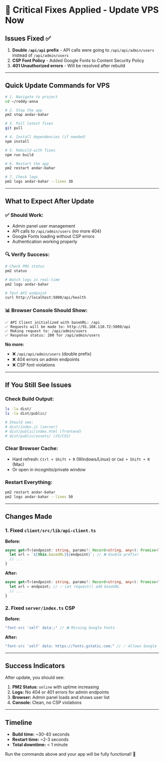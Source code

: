 # 🔧 Critical Fixes Applied - Update VPS Now

## Issues Fixed ✅

1. **Double `/api/api` prefix** - API calls were going to `/api/api/admin/users` instead of `/api/admin/users`
2. **CSP Font Policy** - Added Google Fonts to Content Security Policy
3. **401 Unauthorized errors** - Will be resolved after rebuild

---

## Quick Update Commands for VPS

```bash
# 1. Navigate to project
cd ~/reddy-anna

# 2. Stop the app
pm2 stop andar-bahar

# 3. Pull latest fixes
git pull

# 4. Install dependencies (if needed)
npm install

# 5. Rebuild with fixes
npm run build

# 6. Restart the app
pm2 restart andar-bahar

# 7. Check logs
pm2 logs andar-bahar --lines 30
```

---

## What to Expect After Update

### ✅ Should Work:
- Admin panel user management
- API calls to `/api/admin/users` (no more 404)
- Google Fonts loading without CSP errors
- Authentication working properly

### 🔍 Verify Success:
```bash
# Check PM2 status
pm2 status

# Watch logs in real-time
pm2 logs andar-bahar

# Test API endpoint
curl http://localhost:5000/api/health
```

### 📊 Browser Console Should Show:
```
✅ API Client initialized with baseURL: /api
✅ Requests will be made to: http://91.108.110.72:5000/api
✅ Making request to: /api/admin/users
✅ Response status: 200 for /api/admin/users
```

**No more:**
- ❌ `/api/api/admin/users` (double prefix)
- ❌ 404 errors on admin endpoints
- ❌ CSP font violations

---

## If You Still See Issues

### Check Build Output:
```bash
ls -la dist/
ls -la dist/public/

# Should see:
# dist/index.js (server)
# dist/public/index.html (frontend)
# dist/public/assets/ (JS/CSS)
```

### Clear Browser Cache:
- Hard refresh: `Ctrl + Shift + R` (Windows/Linux) or `Cmd + Shift + R` (Mac)
- Or open in incognito/private window

### Restart Everything:
```bash
pm2 restart andar-bahar
pm2 logs andar-bahar --lines 50
```

---

## Changes Made

### 1. Fixed `client/src/lib/api-client.ts`
**Before:**
```typescript
async get<T>(endpoint: string, params?: Record<string, any>): Promise<T> {
  let url = `${this.baseURL}${endpoint}`; // ❌ Double prefix!
  // ...
}
```

**After:**
```typescript
async get<T>(endpoint: string, params?: Record<string, any>): Promise<T> {
  let url = endpoint; // ✅ Let request() add baseURL
  // ...
}
```

### 2. Fixed `server/index.ts` CSP
**Before:**
```typescript
"font-src 'self' data:;" // ❌ Missing Google Fonts
```

**After:**
```typescript
"font-src 'self' data: https://fonts.gstatic.com;" // ✅ Allows Google Fonts
```

---

## Success Indicators

After update, you should see:

1. **PM2 Status:** `online` with uptime increasing
2. **Logs:** No 404 or 401 errors for admin endpoints
3. **Browser:** Admin panel loads and shows user list
4. **Console:** Clean, no CSP violations

---

## Timeline

- **Build time:** ~30-40 seconds
- **Restart time:** ~2-3 seconds
- **Total downtime:** < 1 minute

Run the commands above and your app will be fully functional! 🚀
